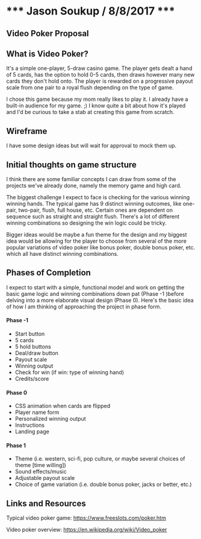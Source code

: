 # *** Jason Soukup / 8/8/2017 ***

## Video Poker Proposal

## What is Video Poker?

It's a simple one-player, 5-draw casino game. The player gets dealt a hand of 5 cards, has the option to hold 0-5 cards, then draws however many new cards they don't hold onto. The player is rewarded on a progressive payout scale from one pair to a royal flush depending on the type of game.

I chose this game because my mom really likes to play it. I already have a built-in audience for my game. ;) I know quite a bit about how it's played and I'd be curious to take a stab at creating this game from scratch. 

## Wireframe

I have some design ideas but will wait for approval to mock them up.

## Initial thoughts on game structure

I think there are some familiar concepts I can draw from some of the projects we've already done, namely the memory game and high card.

The biggest challenge I expect to face is checking for the various winning winning hands. The typical game has 9 distinct winning outcomes, like one-pair, two-pair, flush, full house, etc. Certain ones are dependent on sequence such as straight and straight flush. There's a lot of different winning combinations so designing the win logic could be tricky. 

Bigger ideas would be maybe a fun theme for the design and my biggest idea would be allowing for the player to choose from several of the more popular variations of video poker like bonus poker, double bonus poker, etc. which all have distinct winning combinations.

## Phases of Completion

I expect to start with a simple, functional model and work on getting the basic game logic and winning combinations down pat (Phase -1 )before delving into a more elaborate visual design (Phase 0). Here's the basic idea of how I am thinking of approaching the project in phase form.

#### Phase -1
- Start button 
- 5 cards
- 5 hold buttons
- Deal/draw button
- Payout scale
- Winning output
- Check for win (if win: type of winning hand)
- Credits/score

#### Phase 0
- CSS animation when cards are flipped
- Player name form
- Personalized winning output
- Instructions
- Landing page 

#### Phase 1
- Theme (i.e. western, sci-fi, pop culture, or maybe several choices of theme [time willing])
- Sound effects/music
- Adjustable payout scale
- Choice of game variation (i.e. double bonus poker, jacks or better, etc.)

## Links and Resources

Typical video poker game: https://www.freeslots.com/poker.htm

Video poker overview: https://en.wikipedia.org/wiki/Video_poker
